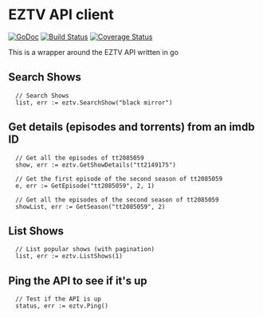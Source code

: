 EZTV API client
=========

[![GoDoc](https://godoc.org/github.com/golang/gddo?status.svg)](http://godoc.org/github.com/odwrtw/eztv)
[![Build Status](https://travis-ci.org/odwrtw/eztv.svg?branch=master)](https://travis-ci.org/odwrtw/eztv)
[![Coverage Status](https://coveralls.io/repos/odwrtw/eztv/badge.svg?branch=master&service=github)](https://coveralls.io/github/odwrtw/eztv?branch=master)

This is a wrapper around the EZTV API written in go

## Search Shows

```
  // Search Shows
  list, err := eztv.SearchShow("black mirror")
```

## Get details (episodes and torrents) from an imdb ID

```
  // Get all the episodes of tt2085059
  show, err := eztv.GetShowDetails("tt2149175")

  // Get the first episode of the second season of tt2085059
  e, err := GetEpisode("tt2085059", 2, 1)

  // Get all the episodes of the second season of tt2085059
  showList, err := GetSeason("tt2085059", 2)
```

## List Shows

```
  // List popular shows (with pagination)
  list, err := eztv.ListShows(1)
```

## Ping the API to see if it's up

```
  // Test if the API is up
  status, err := eztv.Ping()
```
